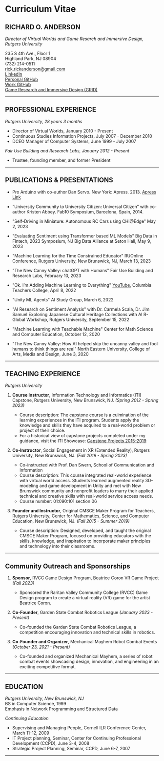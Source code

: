 # Curriculum Vitae
## RICHARD O. ANDERSON
_Director of Virtual Worlds and Game Resarch and Immersive Design, Rutgers University_

235 S 4th Ave., Floor 1  
Highland Park, NJ 08904  
(732) 214-0511  
rick.rickanderson@gmail.com  
[LinkedIn](https://www.linkedin.com/in/rickanderson-4930741)  
[Personal GitHub](https://github.com/ricklon)  
[Work GitHub](https://github.com/rianders)  
[Game Research and Immersive Design (GRID)](https://grid.rutgers.edu)

---

## PROFESSIONAL EXPERIENCE

_Rutgers University, 28 years 3 months_
- Director of Virtual Worlds, January 2010 - Present
- Continuous Studies Information Projects, July 2007 - December 2010
- DCEO Manager of Computer Systems, June 1999 - July 2007

_Fair Use Building and Research Labs, January 2012 - Present_
- Trustee, founding member, and former President

---

## PUBLICATIONS & PRESENTATIONS

- Pro Arduino with co-author Dan Servo. New York: Apress. 2013. [Apress Link](http://www.apress.com/9781430239390)
- “University Community to University Citizen: Universal Citizen” with co-author Kristen Abbey. Fab10 Symposium, Barcelona, Spain, 2014.

- "Self-Driving in Miniature: Autonomous RC Cars using CHI@Edge" May 2, 2023
- "Evaluating Sentiment using Transformer based ML Models" Big Data in Fintech,  2023 Symposium, NJ Big Data Alliance at Seton Hall, May 9, 2023
- "Machine Learning for the Time Constrained Educator" RUOnline Conference, Rutgers University, New Brunswick, NJ, March 13, 2023 
- "The New Canny Valley: chatGPT with Humans" Fair Use Building and Research Labs, February 10, 2023
- "Ok. I’m Adding Machine Learning to Everything" [YouTube](https://www.youtube.com/watch?v=8qJdLIt7eaU), Columbia Teachers College, April 8, 2022
- "Unity ML Agents" AI Study Group, March 6, 2022
- "AI Research on Sentiment Analysis" with Dr. Carmela Scala, Dr. Jim Samuel Exploring Japanese Cultural Heritage Collections with AI R-Global Workshop, Rutgers University, September 15, 2022
- "Machine Learning with Teachable Machine" Center for Math Science and Computer Education, October 12, 2020
- "The New Canny Valley: How AI helped skip the uncanny valley and fool humans to think things are real"  North Eastern University, College of Arts, Media and Design, June 3, 2020

---

## TEACHING EXPERIENCE
_Rutgers University_

1. **Course Instructor**, Information Technology and Informatics (ITI) Capstone, Rutgers University, New Brunswick, NJ. _(Spring 2012 - Spring 2023)_
   - Course description: The capstone course is a culmination of the learning experiences in the ITI program. Students apply the knowledge and skills they have acquired to a real-world problem or project of their choice.
   - For a historical view of capstone projects completed under my guidance, visit the ITI Showcase: [Capstone Projects 2015-2019](https://itishowcase.rutgers.edu/capstone-projects2015-2019)
    
2. **Co-Instructor**, Social Engagement in XR (Extended Reality), Rutgers University, New Brunswick, NJ. _(Fall 2019 - Spring 2023)_
   - Co-instructed with Prof. Dan Swern, School of Communication and Information
   - Course description: This course integrated real-world experience with virtual world access. Students learned augmented reality 3D-modeling and game development in Unity and met with New Brunswick community and nonprofit leaders to marry their applied technical and creative skills with real-world service access needs. 
   - Course number: 01:090:101 section 06

3. **Founder and Instructor**, Original CMSCE Maker Program for Teachers, Rutgers University, Center for Mathematics, Science, and Computer Education, New Brunswick, NJ. _(Fall 2015 - Summer 2019)_
   - Course description: Designed, developed, and taught the original CMSCE Maker Program, focused on providing educators with the skills, knowledge, and inspiration to incorporate maker principles and technology into their classrooms.


---

## Community Outreach and Sponsorships

1. **Sponsor**, RVCC Game Design Program, Beatrice Coron VR Game Project _(Fall 2023)_
   - Sponsored the Raritan Valley Community College (RVCC) Game Design program to create a virtual reality (VR) game for the artist Beatrice Coron.
   
2. **Co-Founder**, Garden State Combat Robotics League _(January 2023 - Present)_
   - Co-founded the Garden State Combat Robotics League, a competition encouraging innovation and technical skills in robotics.

3. **Co-Founder and Organizer**, Mechanical Mayhem Robot Combat Events _(October 23, 2021 - Present)_
   - Co-founded and organized Mechanical Mayhem, a series of robot combat events showcasing design, innovation, and engineering in an exciting competitive format.
---

## EDUCATION

_Rutgers University, New Brunswick, NJ_  
BS in Computer Science, 1999  
Emphasis in Network Programming and Structured Data  

_Continuing Education_
- Supervising and Managing People, Cornell ILR Conference Center, March 11-12, 2009
- IT Project planning, Seminar, Center for Continuing Professional Development (CCPD), June 3-4, 2008
- Strategic Project Planning, Seminar, CCPD, June 6-7, 2007

---



